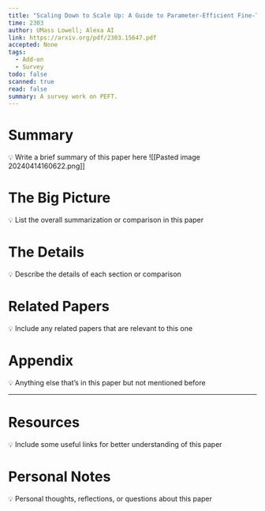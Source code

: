 ```yaml
---
title: "Scaling Down to Scale Up: A Guide to Parameter-Efficient Fine-Tuning"
time: 2303
author: UMass Lowell; Alexa AI
link: https://arxiv.org/pdf/2303.15647.pdf
accepted: None
tags:
  - Add-on
  - Survey
todo: false
scanned: true
read: false
summary: A survey work on PEFT.
---
```

# Summary
💡 Write a brief summary of this paper here
![[Pasted image 20240414160622.png]]
# The Big Picture
💡 List the overall summarization or comparison in this paper

# The Details
💡 Describe the details of each section or comparison

# Related Papers
💡 Include any related papers that are relevant to this one

# Appendix
💡 Anything else that’s in this paper but not mentioned before

---
# Resources
💡 Include some useful links for better understanding of this paper

# Personal Notes
💡 Personal thoughts, reflections, or questions about this paper
